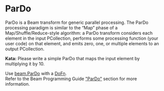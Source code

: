 <!--
    Licensed to the Apache Software Foundation (ASF) under one
    or more contributor license agreements.  See the NOTICE file
    distributed with this work for additional information
    regarding copyright ownership.  The ASF licenses this file
    to you under the Apache License, Version 2.0 (the
    "License"); you may not use this file except in compliance
    with the License.  You may obtain a copy of the License at

      http://www.apache.org/licenses/LICENSE-2.0

    Unless required by applicable law or agreed to in writing,
    software distributed under the License is distributed on an
    "AS IS" BASIS, WITHOUT WARRANTIES OR CONDITIONS OF ANY
    KIND, either express or implied.  See the License for the
    specific language governing permissions and limitations
    under the License.
-->

# ParDo

ParDo is a Beam transform for generic parallel processing. The ParDo processing paradigm is similar to the “Map” 
phase of a Map/Shuffle/Reduce-style algorithm: a ParDo transform considers each element in the input PCollection,
performs some processing function (your user code) on that element, and emits zero, one, or multiple elements to an 
output PCollection.

**Kata:** Please write a simple ParDo that maps the input element by multiplying it by 10.

<div class="hint">
  Use <a href="https://godoc.org/github.com/apache/beam/sdks/go/pkg/beam#ParDo">
  beam.ParDo</a>
  with a <a href="https://godoc.org/github.com/apache/beam/sdks/go/pkg/beam#hdr-DoFns">
  DoFn</a>.
</div>
<div class="hint">
  Refer to the Beam Programming Guide
  <a href="https://beam.apache.org/documentation/programming-guide/#pardo">"ParDo"</a> section for
  more information.
</div>